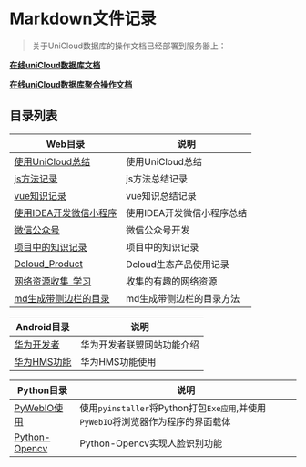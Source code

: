 # Markdown文件记录

> 关于UniCloud数据库的操作文档已经部署到服务器上：

[**在线uniCloud数据库文档**][unicloud]

[**在线uniCloud数据库聚合操作文档**][unicloud_aggregate]

## 目录列表

|   Web目录		|       说明					|
|------------|------------|
|   [使用UniCloud总结][使用UniCloud总结]	| 使用UniCloud总结 |
|   [js方法记录][js方法记录]	|  js方法总结记录		|
|   [vue知识记录][vue知识记录]	| vue知识总结记录		|
|   [使用IDEA开发微信小程序][使用IDEA开发微信小程序]	| 使用IDEA开发微信小程序总结 |
|   [微信公众号][微信公众号]	| 微信公众号开发 |
|   [项目中的知识记录][项目中的知识记录]	| 项目中的知识记录 |
|   [Dcloud_Product][Dcloud_Product] | Dcloud生态产品使用记录		|
|   [网络资源收集_学习][网络资源收集_学习]	| 收集的有趣的网络资源 |
|   [md生成带侧边栏的目录][md生成带侧边栏的目录]	| md生成带侧边栏的目录方法 |



| Android目录                    | 说明 |
| ------------------------------ | ---- |
| [华为开发者](./Android/华为开发者.md) | 华为开发者联盟网站功能介绍 |
| [华为HMS功能](./Android/华为HMS使用.md) | 华为HMS功能使用 |



|   Python目录		|       说明					|
|------------|------------|
|   [PyWebIO使用][PyWebIO使用]	| 使用`pyinstaller`将Python打包`Exe应用`,并使用`PyWebIO`将浏览器作为程序的界面载体 |
|   [Python-Opencv][Python-Opencv使用]	| Python-Opencv实现人脸识别功能 |



[js方法记录]:js方法.md
[vue知识记录]:vue知识.md
[微信公众号]:微信公众号.md
[PyWebIO使用]:Python/pywebio.md
[Python-Opencv使用]:Python/opencv.md
[项目中的知识记录]:项目中的知识记录.md
[网络资源收集_学习]:网络资源收集_学习.md
[使用UniCloud总结]:使用UniCloud总结.md
[Dcloud_Product]:Dcloud生态产品的使用.md
[md生成带侧边栏的目录]:md生成带侧边栏的目录.md
[使用IDEA开发微信小程序]:使用IDEA开发微信小程序.md
[unicloud]:https://zhaoyj.work/markdown/unicloud/README.html#1
[unicloud_aggregate]:https://zhaoyj.work/markdown/unicloud_aggregate/README.html#1
